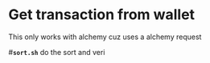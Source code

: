 # Get transaction from wallet

This only works with alchemy cuz uses a alchemy request

#**`sort.sh`**
do the sort and veri
